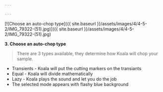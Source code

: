 ```yaml
---

---
```


[![Choose an auto-chop type]({{ site.baseurl }}/assets/images/4/4-5-2/IMG_79322-(51).jpg)]({{
site.baseurl }}/assets/images/4/4-5-2/IMG_79322-(51).jpg)

**3. Choose an auto-chop type**

> There are 3 types available, they determine how Koala will chop your sample.

- Transients - Koala will put the cutting markers on the transiants
- Equal - Koala will divide mathematically
- Lazy - Koala plays the sound and let you do the job
- The selected mode appears with flashy blue background
